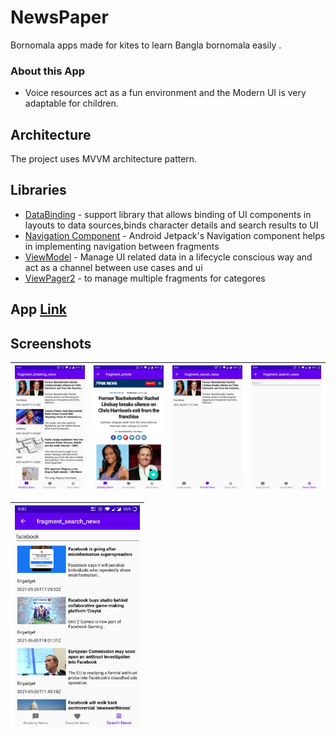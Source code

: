 # NewsPaper

Bornomala apps made for kites to learn Bangla bornomala easily .


### About this App

* Voice resources act as a fun environment and the Modern UI is very adaptable for children.


## Architecture

The project uses MVVM architecture pattern.

## Libraries 

* [DataBinding](https://developer.android.com/topic/libraries/data-binding) - support library that allows binding of UI components in layouts to data sources,binds character details and search results to UI
* [Navigation Component](https://developer.android.com/guide/navigation/navigation-getting-started) - Android Jetpack's Navigation component helps in implementing
navigation between fragments
* [ViewModel](https://developer.android.com/topic/libraries/architecture/viewmodel/) - Manage UI related data in a lifecycle conscious way and act as a channel between use cases and ui
* [ViewPager2](https://developer.android.com/jetpack/androidx/releases/viewpager2) - to manage multiple fragments for categores 

## App [Link](https://github.com/shaunhossain/Eud-Bangla/releases/download/v0.3-alpha.2/EduBangla.apk)


## Screenshots
|<img src="screenshots/home_screen.jpg" width=200/>|<img src="screenshots/details_screen.jpg" width=200/>|<img src="screenshots/save_news_screen.jpg" width=200/>|<img src="screenshots/search_screen_empty.jpg" width=200/>|
|:----:|:----:|:----:|:----:|

|<img src="screenshots/search_screen_edit.jpg" width=200/>|
|:----:|

